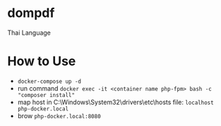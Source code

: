# dompdf
Thai Language

# How to Use
* ``docker-compose up -d``
* run command ``docker exec -it <container name php-fpm> bash -c "composer install"``
* map host in C:\Windows\System32\drivers\etc\hosts file: ``localhost     php-docker.local``
* brow ``php-docker.local:8080``
